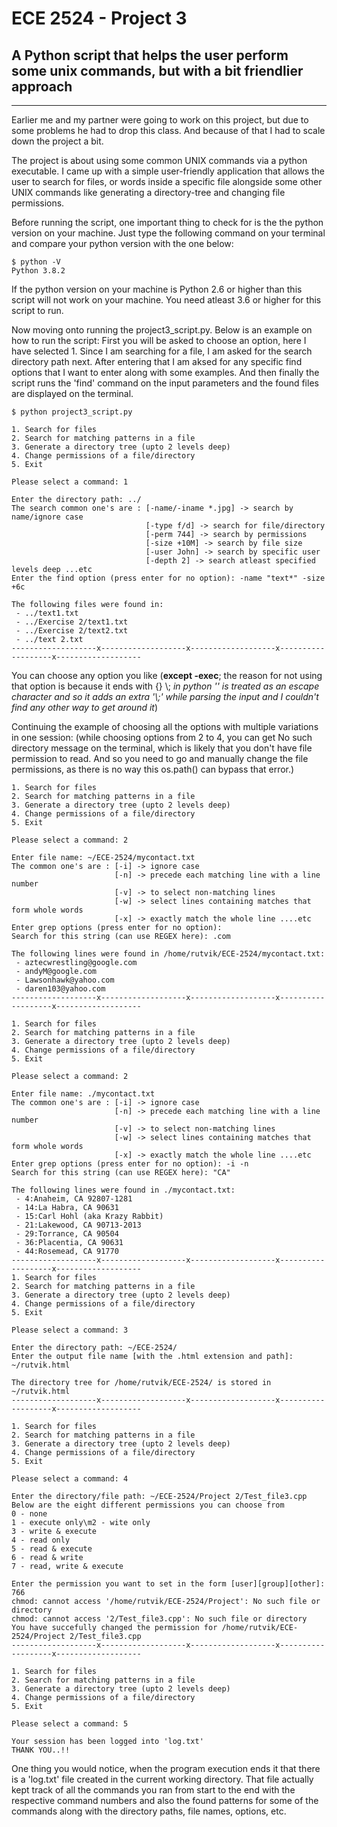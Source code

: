 # ECE 2524 - Project 3
## A Python script that helps the user perform some unix commands, but with a bit friendlier approach
---
Earlier me and my partner were going to work on this project, but due to some problems he had to drop this class. And because of that I had to scale down the project a bit. 

The project is about using some common UNIX commands via a python executable. I came up with a simple user-friendly application that allows the user to search for files, or words inside a specific file alongside some other UNIX commands like generating a directory-tree and changing file permissions.

Before running the script, one important thing to check for is the the python version on your machine. Just type the following command on your terminal and compare your python version with the one below:

```
$ python -V
Python 3.8.2
```

If the python version on your machine is Python 2.6 or higher than this script will not work on your machine. You need atleast 3.6 or higher for this script to run.

Now moving onto running the project3_script.py. Below is an example on how to run the script: First you will be asked to choose an option, here I have selected 1. Since I am searching for a file, I am asked for the search directory path next. After entering that I am aksed for any specific find options that I want to enter along with some examples. And then finally the script runs the 'find' command on the input parameters and the found files are displayed on the terminal.

```
$ python project3_script.py 

1. Search for files
2. Search for matching patterns in a file
3. Generate a directory tree (upto 2 levels deep)
4. Change permissions of a file/directory
5. Exit

Please select a command: 1

Enter the directory path: ../
The search common one's are : [-name/-iname *.jpg] -> search by name/ignore case
                              [-type f/d] -> search for file/directory
                              [-perm 744] -> search by permissions
                              [-size +10M] -> search by file size
                              [-user John] -> search by specific user
                              [-depth 2] -> search atleast specified levels deep ...etc
Enter the find option (press enter for no option): -name "text*" -size +6c

The following files were found in: 
 - ../text1.txt
 - ../Exercise 2/text1.txt
 - ../Exercise 2/text2.txt
 - ../text 2.txt
-------------------x-------------------x-------------------x-------------------x-------------------

```
You can choose any option you like (**except -exec**; the reason for not using that option is because it ends with {} \\; _in python '\' is treated as an escape character and so it adds an extra '\\;' while parsing the input and I couldn't find any other way to get around it_)

Continuing the example of choosing all the options with multiple variations in one session: (while choosing options from 2 to 4, you can get No such directory message on the terminal, which is likely that you don't have file permission to read. And so you need to go and manually change the file permissions, as there is no way this os.path() can bypass that error.)

```
1. Search for files
2. Search for matching patterns in a file
3. Generate a directory tree (upto 2 levels deep)
4. Change permissions of a file/directory
5. Exit

Please select a command: 2

Enter file name: ~/ECE-2524/mycontact.txt
The common one's are : [-i] -> ignore case
                       [-n] -> precede each matching line with a line number
                       [-v] -> to select non-matching lines
                       [-w] -> select lines containing matches that form whole words
                       [-x] -> exactly match the whole line ....etc
Enter grep options (press enter for no option): 
Search for this string (can use REGEX here): .com 

The following lines were found in /home/rutvik/ECE-2524/mycontact.txt:
 - aztecwrestling@google.com
 - andyM@google.com
 - Lawsonhawk@yahoo.com
 - daren103@yahoo.com
-------------------x-------------------x-------------------x-------------------x-------------------

1. Search for files
2. Search for matching patterns in a file
3. Generate a directory tree (upto 2 levels deep)
4. Change permissions of a file/directory
5. Exit

Please select a command: 2

Enter file name: ./mycontact.txt
The common one's are : [-i] -> ignore case
                       [-n] -> precede each matching line with a line number
                       [-v] -> to select non-matching lines
                       [-w] -> select lines containing matches that form whole words
                       [-x] -> exactly match the whole line ....etc
Enter grep options (press enter for no option): -i -n
Search for this string (can use REGEX here): "CA"

The following lines were found in ./mycontact.txt:
 - 4:Anaheim, CA 92807-1281
 - 14:La Habra, CA 90631
 - 15:Carl Hohl (aka Krazy Rabbit)
 - 21:Lakewood, CA 90713-2013
 - 29:Torrance, CA 90504
 - 36:Placentia, CA 90631
 - 44:Rosemead, CA 91770
-------------------x-------------------x-------------------x-------------------x-------------------
1. Search for files
2. Search for matching patterns in a file
3. Generate a directory tree (upto 2 levels deep)
4. Change permissions of a file/directory
5. Exit

Please select a command: 3

Enter the directory path: ~/ECE-2524/
Enter the output file name [with the .html extension and path]: ~/rutvik.html

The directory tree for /home/rutvik/ECE-2524/ is stored in ~/rutvik.html
-------------------x-------------------x-------------------x-------------------x-------------------

1. Search for files
2. Search for matching patterns in a file
3. Generate a directory tree (upto 2 levels deep)
4. Change permissions of a file/directory
5. Exit

Please select a command: 4

Enter the directory/file path: ~/ECE-2524/Project 2/Test_file3.cpp
Below are the eight different permissions you can choose from
0 - none
1 - execute only\m2 - wite only
3 - write & execute
4 - read only
5 - read & execute
6 - read & write
7 - read, write & execute

Enter the permission you want to set in the form [user][group][other]: 766
chmod: cannot access '/home/rutvik/ECE-2524/Project': No such file or directory
chmod: cannot access '2/Test_file3.cpp': No such file or directory
You have succefully changed the permission for /home/rutvik/ECE-2524/Project 2/Test_file3.cpp
-------------------x-------------------x-------------------x-------------------x-------------------

1. Search for files
2. Search for matching patterns in a file
3. Generate a directory tree (upto 2 levels deep)
4. Change permissions of a file/directory
5. Exit

Please select a command: 5

Your session has been logged into 'log.txt'
THANK YOU..!!

```
One thing you would notice, when the program execution ends it that there is a 'log.txt' file created in the current working directory. That file actually kept track of all the commands you ran from start to the end with the respective command numbers and also the found patterns for some of the commands along with the directory paths, file names, options, etc.
